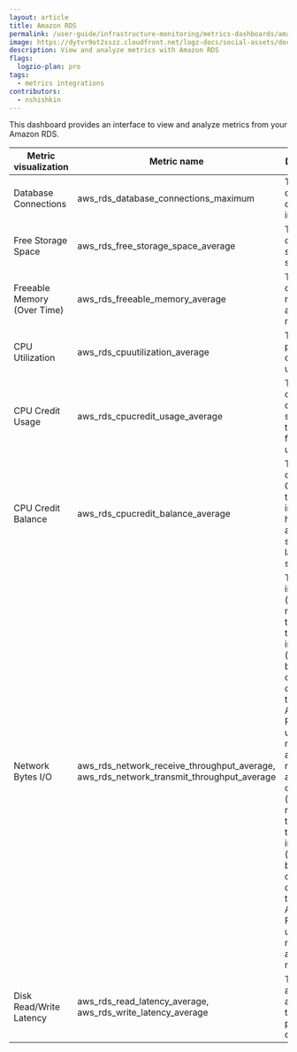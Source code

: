 ```yaml
---
layout: article
title: Amazon RDS
permalink: /user-guide/infrastructure-monitoring/metrics-dashboards/amazon-rds.html 
image: https://dytvr9ot2sszz.cloudfront.net/logz-docs/social-assets/docs-social.jpg
description: View and analyze metrics with Amazon RDS
flags:
  logzio-plan: pro
tags:
  - metrics integrations
contributors:
  - nshishkin
---
```




This dashboard provides an interface to view and analyze metrics from your Amazon RDS.

| Metric visualization        | Metric name                                                                                       | Description                                                                                                                                                                                                                                                                                                                           |
| --------------------------- | ------------------------------------------------------------------------------------------------- | ------------------------------------------------------------------------------------------------------------------------------------------------------------------------------------------------------------------------------------------------------------------------------------------------------------------------------------- |
| Database Connections        | aws\_rds\_database\_connections\_maximum                                                          | The number of database connections in use.                                                                                                  |
| Free Storage Space          | aws\_rds\_free\_storage\_space\_average                                                           | The amount of available storage space.                                                                                                                                                                                                                                                                                                |
| Freeable Memory (Over Time) | aws\_rds\_freeable\_memory\_average                                                               | The amount of available random access memory.                                                                                                                                                                                                                                                                |
| CPU Utilization             | aws\_rds\_cpuutilization\_average                                                                 | The percentage of CPU utilization.                                                                                                                                                                                                                                                                                    |
| CPU Credit Usage            | aws\_rds\_cpucredit\_usage\_average                                                               | The number of CPU credits spent by the instance for CPU utilization.                                                                                                                                                                                                                                                                  |
| CPU Credit Balance          | aws\_rds\_cpucredit\_balance\_average                                                             | The number of earned CPU credits that an instance has accrued since it was launched or started.                                                                                                                                                                                                                                       |
| Network Bytes I/O           | aws\_rds\_network\_receive\_throughput\_average, aws\_rds\_network\_transmit\_throughput\_average | The incoming (receive) network traffic on the DB instance (including both customer database traffic and Amazon RDS traffic used for monitoring and replication) and the outgoing (transmit) network traffic on the DB instance (including both customer database traffic and Amazon RDS traffic used for monitoring and replication). |
| Disk Read/Write Latency     | aws\_rds\_read\_latency\_average, aws\_rds\_write\_latency\_average                               | The average amount of time taken per disk I/O operation.                                                                                                                                                                                                                                                                              |
